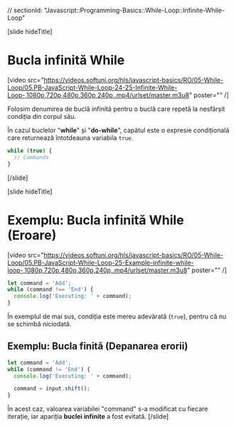 // sectionId: "Javascript::Programming-Basics::While-Loop::Infinite-While-Loop"

[slide hideTitle]
# Bucla infinită While

[video src="https://videos.softuni.org/hls/javascript-basics/RO/05-While-Loop/05.PB-JavaScript-While-Loop-24-25-Infinite-While-Loop-,1080p,720p,480p,360p,240p,.mp4/urlset/master.m3u8" poster="" /]


Folosim denumirea de buclă infinită pentru o buclă care repetă la nesfârșit condiția din corpul său.

În cazul buclelor "**while**" și "**do-while**", capătul este o expresie condițională care returnează întotdeauna variabila `true`. 

```js
while (true) {
  // Commands
}
```

[/slide]

[slide hideTitle]

# Exemplu: Bucla infinită While (Eroare)

[video src="https://videos.softuni.org/hls/javascript-basics/RO/05-While-Loop/05.PB-JavaScript-While-Loop-25-Example-infinite-while-loop-,1080p,720p,480p,360p,240p,.mp4/urlset/master.m3u8" poster="" /]


```js
let command = 'Add';
while (command !== 'End') {
  console.log('Executing: ' + command);
}
```

În exemplul de mai sus, condiția este mereu adevărată (`true`), pentru că nu se schimbă niciodată.

## Exemplu: Bucla finită (Depanarea erorii)
```js
let command = 'Add';
while (command != 'End') {
  console.log('Executing: ' + command);

  command = input.shift();
}
```

În acest caz, valoarea variabilei "command" s-a modificat cu fiecare iterație, iar apariția **buclei infinite** a fost evitată. 
[/slide]
